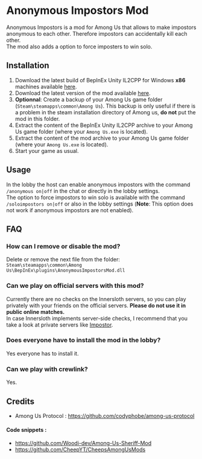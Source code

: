 # Anonymous Impostors Mod

Anonymous Impostors is a mod for Among Us that allows to make impostors anonymous to each other. Therefore impostors can accidentally kill each other.\
The mod also adds a option to force imposters to win solo.

## Installation

1. Download the latest build of BepInEx Unity IL2CPP for Windows __**x86**__ machines available [here](https://builds.bepis.io/projects/bepinex_be).
2. Download the latest version of the mod available [here](https://github.com/Wunax/among-us-anonymous-impostors-mod/releases/latest).
3. **Optionnal**: Create a backup of your Among Us game folder (`Steam\steamapps\common\Among Us`). This backup is only useful if there is a problem in the steam installation directory of Among us, **do not** put the mod in this folder.
4. Extract the content of the BepInEx Unity IL2CPP archive to your Among Us game folder (where your `Among Us.exe` is located).
5. Extract the content of the mod archive to your Among Us game folder (where your `Among Us.exe` is located).
6. Start your game as usual.

## Usage

In the lobby the host can enable anonymous impostors with the command `/anonymous on|off` in the chat or directly in the lobby settings.\
The option to force impostors to win solo is available with the command `/soloimpostors on|off` or also in the lobby settings (**Note**: This option does not work if anonymous impostors are not enabled).

## FAQ

### How can I remove or disable the mod?
Delete or remove the next file from the folder: `Steam\steamapps\common\Among Us\BepInEx\plugins\AnonymousImpostorsMod.dll`
### Can we play on official servers with this mod?
Currently there are no checks on the Innersloth servers, so you can play privately with your friends on the official servers. **Please do not use it in public online matches.**\
In case Innersloth implements server-side checks, I recommend that you take a look at private servers like [Impostor](https://github.com/Impostor/Impostor).
### Does everyone have to install the mod in the lobby?
Yes everyone has to install it.
### Can we play with crewlink?
Yes.

## Credits

- Among Us Protocol : https://github.com/codyphobe/among-us-protocol
#### Code snippets :
- https://github.com/Woodi-dev/Among-Us-Sheriff-Mod
- https://github.com/CheepYT/CheepsAmongUsMods
